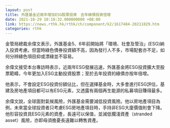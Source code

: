 ```yaml
---
layout: post
title: 外匯基金近兩年增加ESG股票投資　去年綠債投資倍增
date: 2021-10-29 10:10:32.000000000 +08:00
link: https://news.rthk.hk/rthk/ch/component/k2/1617484-20211029.htm
categories: rthk
---
```


金管局總裁余偉文表示，外匯基金5、6年前開始將「環境、社會及管治」(ESG)納入投資考慮。但當時綠色債券投資額不高，因為發行人不多，市場配套亦不足，如何分辨綠色項目抑或漂綠並不容易。

余偉文接受本台專訪時表示，近兩年ESG發展迅速，外匯基金將ESG投資擴大至股票範疇，今年更加入ESG主動投資股票；至於去年投資的綠債亦按年倍增。

他表示，不會設定ESG投資份額佔比，但在選擇基金時，大多會進行ESG評估，基建及房地產項目都可以有ESG元素，又透露有兩個再生能源的私募項目賺得最多。

余偉文說，全球面對氣候風險，外匯基金需要減低投資風險。他以房地產項目為例，未來當全球投資者只考慮ESG房地產項目時，手持非ESG大廈價值則會下降。他形容投資具ESG元素的資產，長遠可以保值，並減低擱淺資產（stranded asset）風險，亦即毋須擔憂長遠難以轉售資產。
